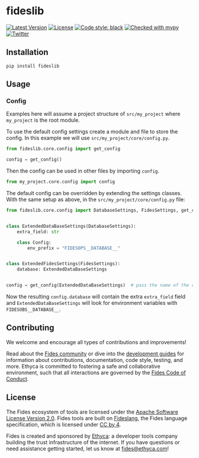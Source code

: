 # fideslib

[![Latest Version][pypi-image]][pypi-url]
[![License][license-image]][license-url]
[![Code style: black][black-image]][black-url]
[![Checked with mypy][mypy-image]][mypy-url]
[![Twitter][twitter-image]][twitter-url]

## Installation

```console
pip install fideslib
```


## Usage

### Config

Examples here will assume a project structure of `src/my_project` where `my_project` is
the root module.

To use the default config settings create a module and file to store the config. In
this example we will use `src/my_project/core/config.py`.


```py
from fideslib.core.config import get_config

config = get_config()
```

Then the config can be used in other files by importing `config`.

```py
from my_project.core.config import config
```

The default config can be overridden by extending the settings classes. With the same
setup as above, in the `src/my_project/core/config.py` file:

```py
from fideslib.core.config import DatabaseSettings, FidesSettings, get_config


class ExtendedDataBaseSettings(DatabaseSettings):
    extra_field: str 

    class Config:
        env_prefix = "FIDESOPS__DATABASE__"


class ExtendedFidesSettings(FidesSettings):
    database: ExtendedDataBaseSettings


config = get_config(ExtendedDataBaseSettings)  # pass the name of the custom settings class here
```

Now the resulting `config.database` will contain the extra `extra_field` field and
`ExtendedDataBaseSettings` will look for environment variables with
`FIDESOBS__DATABASE__`.

## Contributing

We welcome and encourage all types of contributions and improvements!

Read about the [Fides community](https://ethyca.github.io/fides/community/hints_tips/) or dive into the [development guides](https://ethyca.github.io/fides/development/overview) for information about contributions, documentation, code style, testing, and more. Ethyca is committed to fostering a safe and collaborative environment, such that all interactions are governed by the [Fides Code of Conduct](https://ethyca.github.io/fides/community/code_of_conduct/).

## License

The Fides ecosystem of tools are licensed under the [Apache Software License Version 2.0](https://www.apache.org/licenses/LICENSE-2.0).
Fides tools are built on [Fideslang](https://github.com/ethyca/privacy-taxonomy), the Fides language specification, which is licensed under [CC by 4](https://github.com/ethyca/privacy-taxonomy/blob/main/LICENSE).

Fides is created and sponsored by [Ethyca](https://ethyca.com/): a developer tools company building the trust infrastructure of the internet. If you have questions or need assistance getting started, let us know at fides@ethyca.com!

[pypi-image]: https://img.shields.io/pypi/v/fideslib.svg
[pypi-url]: https://pypi.python.org/pypi/fideslib/
[license-image]: https://img.shields.io/:license-Apache%202-blue.svg
[license-url]: https://www.apache.org/licenses/LICENSE-2.0.txt
[black-image]: https://img.shields.io/badge/code%20style-black-000000.svg
[black-url]: https://github.com/psf/black/
[mypy-image]: http://www.mypy-lang.org/static/mypy_badge.svg
[mypy-url]: http://mypy-lang.org/
[twitter-image]: https://img.shields.io/twitter/follow/ethyca?style=social
[twitter-url]: https://twitter.com/ethyca
